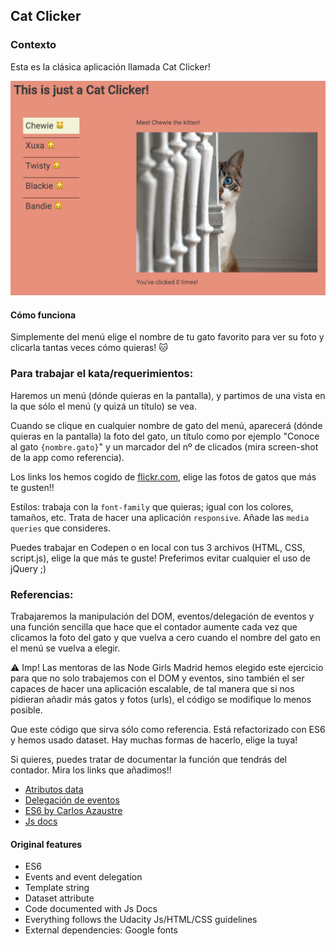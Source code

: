 ## Cat Clicker

### Contexto 

Esta es la clásica aplicación llamada Cat Clicker!

![screenshot](other/cat-clicker-screen-shot.png)

#### Cómo funciona

Simplemente del menú elige el nombre de tu gato favorito para ver su foto y clicarla tantas veces cómo quieras! 🐱

### Para trabajar el kata/requerimientos:

Haremos un menú (dónde quieras en la pantalla), y partimos de una vista en la que sólo el menú (y quizá un título) se vea.

Cuando se clique en cualquier nombre de gato del menú, aparecerá (dónde quieras en la pantalla) la foto del gato, un título como por ejemplo "Conoce al gato `{nombre.gato}`" y un marcador del nº de clicados (mira screen-shot de la app como referencia). 

Los links los hemos cogido de [flickr.com](https://www.flickr.com/photos/poplinre/624194179/in/photostream/), elige las fotos de gatos que más te gusten!!

Estilos: trabaja con la `font-family` que quieras; igual con los colores, tamaños, etc. Trata de hacer una aplicación `responsive`. Añade las `media queries` que consideres. 

Puedes trabajar en Codepen o en local con tus 3 archivos (HTML, CSS, script.js), elige la que más te guste!
Preferimos evitar cualquier el uso de jQuery ;)

### Referencias:

Trabajaremos la manipulación del DOM, eventos/delegación de eventos y una función sencilla que hace que el contador aumente cada vez que clicamos la foto del gato y que vuelva a cero cuando el nombre del gato en el menú se vuelva a elegir.

⚠️ Imp! Las mentoras de las Node Girls Madrid hemos elegido este ejercicio para que no solo trabajemos con el DOM y eventos, sino también el ser capaces de hacer una aplicación escalable, de tal manera que si nos pidieran añadir más gatos y fotos (urls), el código se modifique lo menos posible.

Que este código que sirva sólo como referencia. Está refactorizado con ES6 y hemos usado dataset. Hay muchas formas de hacerlo, elige la tuya! 

Si quieres, puedes tratar de documentar la función que tendrás del contador. Mira los links que añadimos!!

- [Atributos data](https://cybmeta.com/los-atributos-data-y-el-dataset-api)
- [Delegación de eventos](https://ed.team/blog/como-usar-la-delegacion-de-eventos-en-javascript)
- [ES6 by Carlos Azaustre](https://carlosazaustre.es/ecmascript6/)
- [Js docs](http://usejsdoc.org/)

#### Original features
- ES6
- Events and event delegation
- Template string
- Dataset attribute
- Code documented with Js Docs
- Everything follows the Udacity Js/HTML/CSS guidelines
- External dependencies: Google fonts
